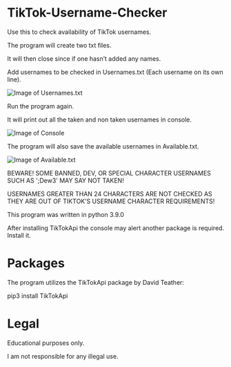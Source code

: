 # TikTok-Username-Checker
Use this to check availability of TikTok usernames.

The program will create two txt files. 

It will then close since if one hasn’t added any names. 

Add usernames to be checked in Usernames.txt (Each username on its own line). 

![Image of Usernames.txt](https://i.imgur.com/0Ccrjtw.png)

Run the program again.

It will print out all the taken and non taken usernames in console.

![Image of Console](https://i.imgur.com/qaZ8ifg.png)

The program will also save the available usernames in Available.txt.

![Image of Available.txt](https://i.imgur.com/V0xvm5j.png)

BEWARE! SOME BANNED, DEV, OR SPECIAL CHARACTER USERNAMES SUCH AS ';Dew3' MAY SAY NOT TAKEN! 

USERNAMES GREATER THAN 24 CHARACTERS ARE NOT CHECKED AS THEY ARE OUT OF TIKTOK’S USERNAME CHARACTER REQUIREMENTS!

This program was written in python 3.9.0

After installing TikTokApi the console may alert another package is required. Install it.

# Packages

The program utilizes the TikTokApi package by David Teather:

pip3 install TikTokApi


# Legal

Educational purposes only.

I am not responsible for any illegal use.
